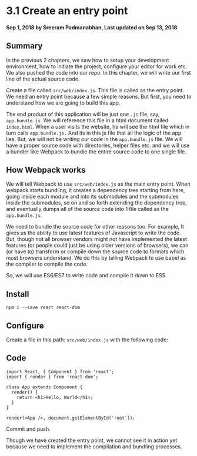 # 3.1 Create an entry point

#### Sep 1, 2018 by Sreeram Padmanabhan, Last updated on Sep 13, 2018

## Summary
In the previous 2 chapters, we saw how to setup your development environment, how to initiate the project, configure your editor for work etc. We also pushed the code into our repo. In this chapter, we will write our first line of the actual source code.

Create a file called `src/web/index.js`. This file is called as the entry point. We need an entry point because a few simple reasons. But first, you need to understand how we are going to build this app.

The end product of this application will be just one `.js` file, say, `app.bundle.js`. We will reference this file in a html document called `index.html`. When a user visits the website, he will see the html file which in turn calls `app.bundle.js.` And its in this js file that all the logic of the app lies. But, we will not be writing our code in the `app.bundle.js` file. We will have a proper source code with directories, helper files etc. and we will use a bundler like Webpack to bundle the entire source code to one single file.

## How Webpack works
We will tell Webpack to use `src/web/index.js` as the main entry point. When webpack starts bundling, it creates a dependency tree starting from here, going inside each module and into its submodules and the submodules inside the submodules, so on and so forth extending the dependency tree, and eventually dumps all of the source code into 1 file called as the `app.bundle.js`.

We need to bundle the source code for other reasons too. For example, It gives us the ability to use latest features of Javascript to write the code. But, though not all browser vendors might not have implemented the latest features (or people could just be using older versions of browsers), we can (or have to) transform or compile down the source code to formats which most browsers understand. We do this by telling Webpack to use babel as the compiler to compile the code.

So, we will use ES6/ES7 to write code and compile it down to ES5.

## Install

`npm i --save react react-dom`

## Configure

Create a file in this path: `src/web/index.js` with the following code:

## Code

    import React, { Component } from 'react';
    import { render } from 'react-dom';

    class App extends Component {
      render() {
        return <h1>Hello, World</h1>;
      }
    }

    render(<App />, document.getElementById('root'));

Commit and push.

Though we have created the entry point, we cannot see it in action yet because we need to implement the compilation and bundling processes.
